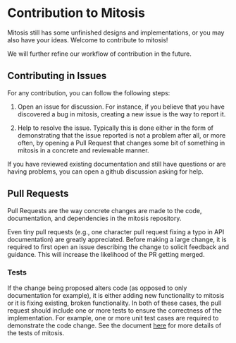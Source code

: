 # Contribution to Mitosis

Mitosis still has some unfinished designs and implementations, or you may also have your ideas. Welcome to contribute to mitosis!

We will further refine our workflow of contribution in the future.

## Contributing in Issues

For any contribution, you can follow the following steps:

1. Open an issue for discussion. For instance, if you believe that you have discovered a bug in mitosis, creating a new issue is the way to report it.

2. Help to resolve the issue. Typically this is done either in the form of demonstrating that the issue reported is not a problem after all, or more often, by opening a Pull Request that changes some bit of something in mitosis in a concrete and reviewable manner.

If you have reviewed existing documentation and still have questions or are having problems, you can open a github discussion asking for help.

## Pull Requests

Pull Requests are the way concrete changes are made to the code, documentation, and dependencies in the mitosis repository.

Even tiny pull requests (e.g., one character pull request fixing a typo in API documentation) are greatly appreciated. Before making a large change, it is required to first open an issue describing the change to solicit feedback and guidance. This will increase the likelihood of the PR getting merged.

### Tests

If the change being proposed alters code (as opposed to only documentation for example), it is either adding new functionality to mitosis or it is fixing existing, broken functionality. In both of these cases, the pull request should include one or more tests to ensure the correctness of the implementation. For example, one or more unit test cases are required to demonstrate the code change. See the document [here](../tests-and-benchmarks.md) for more details of the tests of mitosis.

